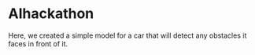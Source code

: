 # AIhackathon

Here, we created a simple model for a car that will detect any obstacles it faces in front of it.
